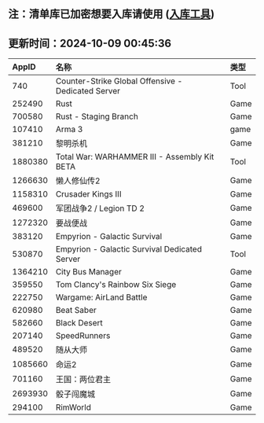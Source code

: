 ## 注：清单库已加密想要入库请使用 ([入库工具](https://github.com/BlankTMing/ManifestAutoUpdate/releases))

## 更新时间：2024-10-09 00:45:36
| AppID | 名称 | 类型  |
| :-------------------- | :----------------------------- | :----------- |
| 740 | Counter-Strike Global Offensive - Dedicated Server| Tool |
| 252490 | Rust| Game |
| 700580 | Rust - Staging Branch| Game |
| 107410 | Arma 3| game |
| 381210 | 黎明杀机| Game |
| 1880380 | Total War: WARHAMMER III - Assembly Kit BETA| Tool |
| 1266630 | 懒人修仙传2| Game |
| 1158310 | Crusader Kings III| Game |
| 469600 | 军团战争2 / Legion TD 2| Game |
| 1272320 | 要战便战| Game |
| 383120 | Empyrion - Galactic Survival| Game |
| 530870 | Empyrion - Galactic Survival Dedicated Server| Tool |
| 1364210 | City Bus Manager| Game |
| 359550 | Tom Clancy's Rainbow Six Siege| Game |
| 222750 | Wargame: AirLand Battle| Game |
| 620980 | Beat Saber| Game |
| 582660 | Black Desert| Game |
| 207140 | SpeedRunners| Game |
| 489520 | 随从大师| Game |
| 1085660 | 命运2| Game |
| 701160 | 王国：两位君主| Game |
| 2693930 | 骰子闯魔城| Game |
| 294100 | RimWorld| Game |
